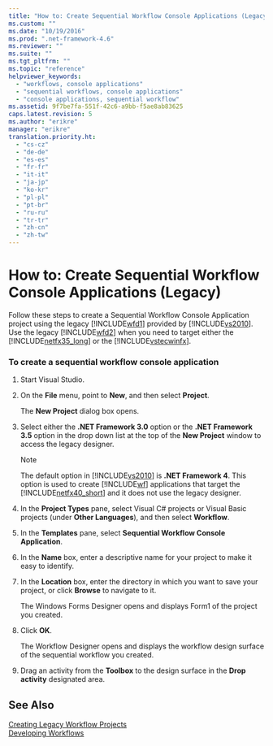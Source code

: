 ```yaml
---
title: "How to: Create Sequential Workflow Console Applications (Legacy) | testtitle"
ms.custom: ""
ms.date: "10/19/2016"
ms.prod: ".net-framework-4.6"
ms.reviewer: ""
ms.suite: ""
ms.tgt_pltfrm: ""
ms.topic: "reference"
helpviewer_keywords: 
  - "workflows, console applications"
  - "sequential workflows, console applications"
  - "console applications, sequential workflow"
ms.assetid: 9f7be7fa-551f-42c6-a9bb-f5ae8ab83625
caps.latest.revision: 5
ms.author: "erikre"
manager: "erikre"
translation.priority.ht: 
  - "cs-cz"
  - "de-de"
  - "es-es"
  - "fr-fr"
  - "it-it"
  - "ja-jp"
  - "ko-kr"
  - "pl-pl"
  - "pt-br"
  - "ru-ru"
  - "tr-tr"
  - "zh-cn"
  - "zh-tw"
---
```

# How to: Create Sequential Workflow Console Applications (Legacy)
Follow these steps to create a Sequential Workflow Console Application project using the legacy [!INCLUDE[wfd1](../workflow-designer/includes/wfd1_md.md)] provided by [!INCLUDE[vs2010](../code-quality/includes/vs2010_md.md)]. Use the legacy [!INCLUDE[wfd2](../workflow-designer/includes/wfd2_md.md)] when you need to target either the [!INCLUDE[netfx35_long](../workflow-designer/includes/netfx35_long_md.md)] or the [!INCLUDE[vstecwinfx](../workflow-designer/includes/vstecwinfx_md.md)].  
  
### To create a sequential workflow console application  
  
1.  Start Visual Studio.  
  
2.  On the **File** menu, point to **New**, and then select **Project**.  
  
     The **New Project** dialog box opens.  
  
3.  Select either the **.NET Framework 3.0** option or the **.NET Framework 3.5** option in the drop down list at the top of the **New Project** window to access the legacy designer.  
  
    > [!NOTE]
    >  The default option in [!INCLUDE[vs2010](../code-quality/includes/vs2010_md.md)] is **.NET Framework 4**. This option is used to create [!INCLUDE[wf](../workflow-designer/includes/wf_md.md)] applications that target the [!INCLUDE[netfx40_short](../workflow-designer/includes/netfx40_short_md.md)] and it does not use the legacy designer.  
  
4.  In the **Project Types** pane, select Visual C# projects or Visual Basic projects (under **Other Languages**), and then select **Workflow**.  
  
5.  In the **Templates** pane, select **Sequential Workflow Console Application**.  
  
6.  In the **Name** box, enter a descriptive name for your project to make it easy to identify.  
  
7.  In the **Location** box, enter the directory in which you want to save your project, or click **Browse** to navigate to it.  
  
     The Windows Forms Designer opens and displays Form1 of the project you created.  
  
8.  Click **OK**.  
  
     The Workflow Designer opens and displays the workflow design surface of the sequential workflow you created.  
  
9. Drag an activity from the **Toolbox** to the design surface in the **Drop activity** designated area.  
  
## See Also  
 [Creating Legacy Workflow Projects](../workflow-designer/creating-legacy-workflow-projects.md)   
 [Developing Workflows](http://msdn.microsoft.com/en-us/557bcb1f-a7ab-49f6-8df7-2706b7001301)